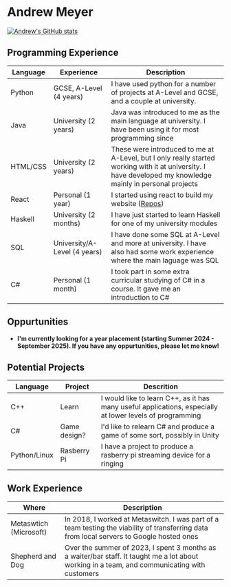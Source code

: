 # Andrew Meyer

[![Andrew's GitHub stats](https://github-readme-stats.vercel.app/api?username=andrew03meyer)](https://github.com/andrew03meyer/github-readme-stats)

## Programming Experience
| Language | Experience     | Description |
| -------- | ---------------------------- | ---------------------------------------------------------------------------------------------------------------------- |
| Python   | GCSE, A-Level  (4 years)     | I have used python for a number of projects at A-Level and GCSE, and a couple at university.                           |
| Java     | University    (2 years)      | Java was introduced to me as the main language at university. I have been using it for most programming since          |
| HTML/CSS | University (2 years)         | These were introduced to me at A-Level, but I only really started working with it at university. I have developed my                                                knowledge mainly in personal projects                                                                                  |
| React    | Personal (1 year)            | I started using react to build my website ([Repos](https://github.com/andrew03meyer/Andrew-Meyer))                     |
| Haskell  | University (2 months)        | I have just started to learn Haskell for one of my university modules                                                  |
| SQL      | University/A-Level (4 years) | I have done some SQL at A-Level and more at university. I have also had some work experience where the main laguage was                                             SQL                                                                                                                    |
| C#       | Personal (1 month)           | I took part in some extra curricular studying of C# in a course. It gave me an introduction to C#                      |

## Oppurtunities
 - **I'm currently looking for a year placement (starting Summer 2024 - September 2025). If you have any oppurtunities, please let me know!**

## Potential Projects
| Language     | Project      | Descrition                                                                                               |
| ------------ | ------------ | -------------------------------------------------------------------------------------------------------- |
| C++          | Learn        | I would like to learn C++, as it has many useful applications, especially at lower levels of programming |
| C#           | Game design? | I'd like to relearn C# and produce a game of some sort, possibly in Unity                                |
| Python/Linux | Rasberry Pi  | I have a project to produce a rasberry pi streaming device for a ringing                                 |

## Work Experience
| Where | Description |
| ----- | ----------- |
| Metaswtich (Microsoft) | In 2018, I worked at Metaswitch. I was part of a team testing the viability of transferring data from local servers to Google hosted                                ones                                                                                                                                   |
|Shepherd and Dog        | Over the summer of 2023, I spent 3 months as a waiter/bar staff. It taught me a lot about working in a team, and communicating with                                 customers                                                                                                                              |

